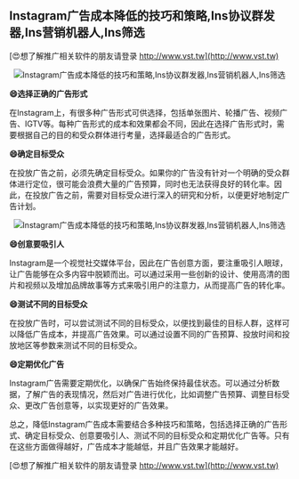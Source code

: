 ## **Instagram广告成本降低的技巧和策略,Ins协议群发器,Ins营销机器人,Ins筛选**

[😍想了解推广相关软件的朋友请登录 http://www.vst.tw](http://www.vst.tw)

 <center><img src="https://vst.tw/MP4/tuiguang/png/7.png" alt="Instagram广告成本降低的技巧和策略,Ins协议群发器,Ins营销机器人,Ins筛选"></center>

**😄选择正确的广告形式**

在Instagram上，有很多种广告形式可供选择，包括单张图片、轮播广告、视频广告、IGTV等。每种广告形式的成本和效果都会不同，因此在选择广告形式时，需要根据自己的目的和受众群体进行考量，选择最适合的广告形式。

**😄确定目标受众**

在投放广告之前，必须先确定目标受众。如果你的广告没有针对一个明确的受众群体进行定位，很可能会浪费大量的广告预算，同时也无法获得良好的转化率。因此，在投放广告之前，需要对目标受众进行深入的研究和分析，以便更好地制定广告计划。

 <center><img src="https://vst.tw/MP4/tuiguang/png/2.png" alt="Instagram广告成本降低的技巧和策略,Ins协议群发器,Ins营销机器人,Ins筛选"></center>

**😄创意要吸引人**

Instagram是一个视觉社交媒体平台，因此在广告创意方面，要注重吸引人眼球，让广告能够在众多内容中脱颖而出。可以通过采用一些创新的设计、使用高清的图片和视频以及增加品牌故事等方式来吸引用户的注意力，从而提高广告的转化率。

**😄测试不同的目标受众**

在投放广告时，可以尝试测试不同的目标受众，以便找到最佳的目标人群，这样可以降低广告成本，并提高广告效果。可以通过设置不同的广告预算、投放时间和投放地区等参数来测试不同的目标受众。

**😄定期优化广告**

Instagram广告需要定期优化，以确保广告始终保持最佳状态。可以通过分析数据，了解广告的表现情况，然后对广告进行优化，比如调整广告预算、调整目标受众、更改广告创意等，以实现更好的广告效果。

总之，降低Instagram广告成本需要结合多种技巧和策略，包括选择正确的广告形式、确定目标受众、创意要吸引人、测试不同的目标受众和定期优化广告等。只有在这些方面做得越好，广告成本才能越低，并且广告效果才能越好。

[😍想了解推广相关软件的朋友请登录 http://www.vst.tw](http://www.vst.tw)



